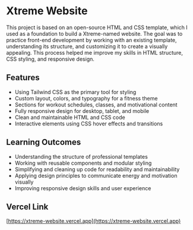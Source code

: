 # Xtreme Website

This project is based on an open-source HTML and CSS template, which I used as a foundation to build a Xtreme-named website. The goal was to practice front-end development by working with an existing template, understanding its structure, and customizing it to create a visually appealing. This process helped me improve my skills in HTML structure, CSS styling, and responsive design.

## Features

- Using Tailwind CSS as the primary tool for styling 
- Custom layout, colors, and typography for a fitness theme
- Sections for workout schedules, classes, and motivational content
- Fully responsive design for desktop, tablet, and mobile
- Clean and maintainable HTML and CSS code
- Interactive elements using CSS hover effects and transitions

## Learning Outcomes

- Understanding the structure of professional templates
- Working with reusable components and modular styling
- Simplifying and cleaning up code for readability and maintainability
- Applying design principles to communicate energy and motivation visually
- Improving responsive design skills and user experience

## Vercel Link
[https://xtreme-website.vercel.app](https://xtreme-website.vercel.app)